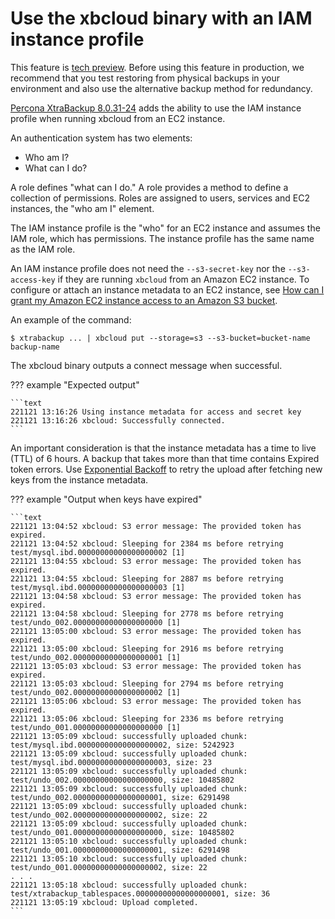 # Use the xbcloud binary with an IAM instance profile

<!---
Is it still actual and in tech preview? 20232308
--->

This feature is [tech preview](glossary.md#tech-preview). Before using this feature in production, we recommend that you test restoring from physical backups in your environment and also use the alternative backup method for redundancy.

[Percona XtraBackup 8.0.31-24](release-notes/8.0/8.0.31-24.0.md) adds the ability to use the IAM instance profile when running xbcloud from an EC2 instance.

An authentication system has two elements:

* Who am I?
* What can I do?

A role defines "what can I do." A role provides a method to define a collection of permissions. Roles are assigned to users, services and EC2 instances, the "who am I" element.

The IAM instance profile is the "who" for an EC2 instance and assumes the IAM role, which has permissions. The instance profile has the same name as the IAM role.

An IAM instance profile does not need the `--s3-secret-key` nor the `--s3-access-key` if they are running `xbcloud` from an Amazon EC2 instance. To configure or attach an instance metadata to an EC2 instance, see [How can I grant my Amazon EC2 instance access to an Amazon S3 bucket](https://aws.amazon.com/premiumsupport/knowledge-center/ec2-instance-access-s3-bucket/). 

An example of the command:

```text
$ xtrabackup ... | xbcloud put --storage=s3 --s3-bucket=bucket-name backup-name
```

The xbcloud binary outputs a connect message when successful.

??? example "Expected output"

    ```text
    221121 13:16:26 Using instance metadata for access and secret key
    221121 13:16:26 xbcloud: Successfully connected.
    ```

An important consideration is that the instance metadata has a time to live (TTL) of 6 hours. A backup that takes more than that time contains Expired token errors. Use [Exponential Backoff](xbcloud-exbackoff.md) to retry the upload after fetching new keys from the instance metadata.

??? example "Output when keys have expired"

    ```text
    221121 13:04:52 xbcloud: S3 error message: The provided token has expired.
    221121 13:04:52 xbcloud: Sleeping for 2384 ms before retrying test/mysql.ibd.00000000000000000002 [1]
    221121 13:04:55 xbcloud: S3 error message: The provided token has expired.
    221121 13:04:55 xbcloud: Sleeping for 2887 ms before retrying test/mysql.ibd.00000000000000000003 [1]
    221121 13:04:58 xbcloud: S3 error message: The provided token has expired.
    221121 13:04:58 xbcloud: Sleeping for 2778 ms before retrying test/undo_002.00000000000000000000 [1]
    221121 13:05:00 xbcloud: S3 error message: The provided token has expired.
    221121 13:05:00 xbcloud: Sleeping for 2916 ms before retrying test/undo_002.00000000000000000001 [1]
    221121 13:05:03 xbcloud: S3 error message: The provided token has expired.
    221121 13:05:03 xbcloud: Sleeping for 2794 ms before retrying test/undo_002.00000000000000000002 [1]
    221121 13:05:06 xbcloud: S3 error message: The provided token has expired.
    221121 13:05:06 xbcloud: Sleeping for 2336 ms before retrying test/undo_001.00000000000000000000 [1]
    221121 13:05:09 xbcloud: successfully uploaded chunk: test/mysql.ibd.00000000000000000002, size: 5242923
    221121 13:05:09 xbcloud: successfully uploaded chunk: test/mysql.ibd.00000000000000000003, size: 23
    221121 13:05:09 xbcloud: successfully uploaded chunk: test/undo_002.00000000000000000000, size: 10485802
    221121 13:05:09 xbcloud: successfully uploaded chunk: test/undo_002.00000000000000000001, size: 6291498
    221121 13:05:09 xbcloud: successfully uploaded chunk: test/undo_002.00000000000000000002, size: 22
    221121 13:05:09 xbcloud: successfully uploaded chunk: test/undo_001.00000000000000000000, size: 10485802
    221121 13:05:10 xbcloud: successfully uploaded chunk: test/undo_001.00000000000000000001, size: 6291498
    221121 13:05:10 xbcloud: successfully uploaded chunk: test/undo_001.00000000000000000002, size: 22
    . . .
    221121 13:05:18 xbcloud: successfully uploaded chunk: test/xtrabackup_tablespaces.00000000000000000001, size: 36
    221121 13:05:19 xbcloud: Upload completed. 
    ```
